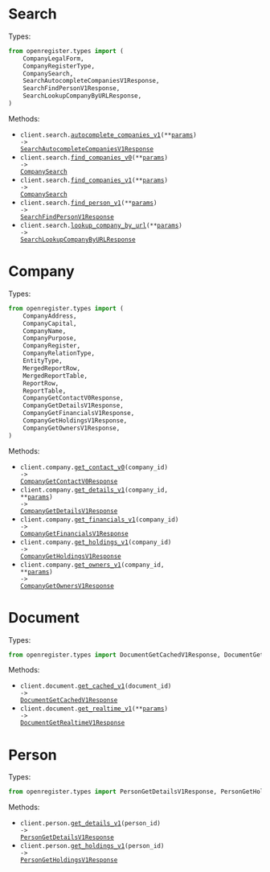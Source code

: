 # Search

Types:

```python
from openregister.types import (
    CompanyLegalForm,
    CompanyRegisterType,
    CompanySearch,
    SearchAutocompleteCompaniesV1Response,
    SearchFindPersonV1Response,
    SearchLookupCompanyByURLResponse,
)
```

Methods:

- <code title="get /v1/autocomplete/company">client.search.<a href="./src/openregister/resources/search.py">autocomplete_companies_v1</a>(\*\*<a href="src/openregister/types/search_autocomplete_companies_v1_params.py">params</a>) -> <a href="./src/openregister/types/search_autocomplete_companies_v1_response.py">SearchAutocompleteCompaniesV1Response</a></code>
- <code title="get /v0/search/company">client.search.<a href="./src/openregister/resources/search.py">find_companies_v0</a>(\*\*<a href="src/openregister/types/search_find_companies_v0_params.py">params</a>) -> <a href="./src/openregister/types/company_search.py">CompanySearch</a></code>
- <code title="post /v1/search/company">client.search.<a href="./src/openregister/resources/search.py">find_companies_v1</a>(\*\*<a href="src/openregister/types/search_find_companies_v1_params.py">params</a>) -> <a href="./src/openregister/types/company_search.py">CompanySearch</a></code>
- <code title="post /v1/search/person">client.search.<a href="./src/openregister/resources/search.py">find_person_v1</a>(\*\*<a href="src/openregister/types/search_find_person_v1_params.py">params</a>) -> <a href="./src/openregister/types/search_find_person_v1_response.py">SearchFindPersonV1Response</a></code>
- <code title="get /v0/search/lookup">client.search.<a href="./src/openregister/resources/search.py">lookup_company_by_url</a>(\*\*<a href="src/openregister/types/search_lookup_company_by_url_params.py">params</a>) -> <a href="./src/openregister/types/search_lookup_company_by_url_response.py">SearchLookupCompanyByURLResponse</a></code>

# Company

Types:

```python
from openregister.types import (
    CompanyAddress,
    CompanyCapital,
    CompanyName,
    CompanyPurpose,
    CompanyRegister,
    CompanyRelationType,
    EntityType,
    MergedReportRow,
    MergedReportTable,
    ReportRow,
    ReportTable,
    CompanyGetContactV0Response,
    CompanyGetDetailsV1Response,
    CompanyGetFinancialsV1Response,
    CompanyGetHoldingsV1Response,
    CompanyGetOwnersV1Response,
)
```

Methods:

- <code title="get /v0/company/{company_id}/contact">client.company.<a href="./src/openregister/resources/company.py">get_contact_v0</a>(company_id) -> <a href="./src/openregister/types/company_get_contact_v0_response.py">CompanyGetContactV0Response</a></code>
- <code title="get /v1/company/{company_id}">client.company.<a href="./src/openregister/resources/company.py">get_details_v1</a>(company_id, \*\*<a href="src/openregister/types/company_get_details_v1_params.py">params</a>) -> <a href="./src/openregister/types/company_get_details_v1_response.py">CompanyGetDetailsV1Response</a></code>
- <code title="get /v1/company/{company_id}/financials">client.company.<a href="./src/openregister/resources/company.py">get_financials_v1</a>(company_id) -> <a href="./src/openregister/types/company_get_financials_v1_response.py">CompanyGetFinancialsV1Response</a></code>
- <code title="get /v1/company/{company_id}/holdings">client.company.<a href="./src/openregister/resources/company.py">get_holdings_v1</a>(company_id) -> <a href="./src/openregister/types/company_get_holdings_v1_response.py">CompanyGetHoldingsV1Response</a></code>
- <code title="get /v1/company/{company_id}/owners">client.company.<a href="./src/openregister/resources/company.py">get_owners_v1</a>(company_id, \*\*<a href="src/openregister/types/company_get_owners_v1_params.py">params</a>) -> <a href="./src/openregister/types/company_get_owners_v1_response.py">CompanyGetOwnersV1Response</a></code>

# Document

Types:

```python
from openregister.types import DocumentGetCachedV1Response, DocumentGetRealtimeV1Response
```

Methods:

- <code title="get /v1/document/{document_id}">client.document.<a href="./src/openregister/resources/document.py">get_cached_v1</a>(document_id) -> <a href="./src/openregister/types/document_get_cached_v1_response.py">DocumentGetCachedV1Response</a></code>
- <code title="get /v1/document">client.document.<a href="./src/openregister/resources/document.py">get_realtime_v1</a>(\*\*<a href="src/openregister/types/document_get_realtime_v1_params.py">params</a>) -> <a href="./src/openregister/types/document_get_realtime_v1_response.py">DocumentGetRealtimeV1Response</a></code>

# Person

Types:

```python
from openregister.types import PersonGetDetailsV1Response, PersonGetHoldingsV1Response
```

Methods:

- <code title="get /v1/person/{person_id}">client.person.<a href="./src/openregister/resources/person.py">get_details_v1</a>(person_id) -> <a href="./src/openregister/types/person_get_details_v1_response.py">PersonGetDetailsV1Response</a></code>
- <code title="get /v1/person/{person_id}/holdings">client.person.<a href="./src/openregister/resources/person.py">get_holdings_v1</a>(person_id) -> <a href="./src/openregister/types/person_get_holdings_v1_response.py">PersonGetHoldingsV1Response</a></code>

